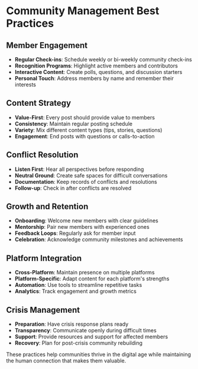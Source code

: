 # Community Management Best Practices

## Member Engagement
- **Regular Check-ins**: Schedule weekly or bi-weekly community check-ins
- **Recognition Programs**: Highlight active members and contributors
- **Interactive Content**: Create polls, questions, and discussion starters
- **Personal Touch**: Address members by name and remember their interests

## Content Strategy
- **Value-First**: Every post should provide value to members
- **Consistency**: Maintain regular posting schedule
- **Variety**: Mix different content types (tips, stories, questions)
- **Engagement**: End posts with questions or calls-to-action

## Conflict Resolution
- **Listen First**: Hear all perspectives before responding
- **Neutral Ground**: Create safe spaces for difficult conversations
- **Documentation**: Keep records of conflicts and resolutions
- **Follow-up**: Check in after conflicts are resolved

## Growth and Retention
- **Onboarding**: Welcome new members with clear guidelines
- **Mentorship**: Pair new members with experienced ones
- **Feedback Loops**: Regularly ask for member input
- **Celebration**: Acknowledge community milestones and achievements

## Platform Integration
- **Cross-Platform**: Maintain presence on multiple platforms
- **Platform-Specific**: Adapt content for each platform's strengths
- **Automation**: Use tools to streamline repetitive tasks
- **Analytics**: Track engagement and growth metrics

## Crisis Management
- **Preparation**: Have crisis response plans ready
- **Transparency**: Communicate openly during difficult times
- **Support**: Provide resources and support for affected members
- **Recovery**: Plan for post-crisis community rebuilding

These practices help communities thrive in the digital age while maintaining the human connection that makes them valuable.
